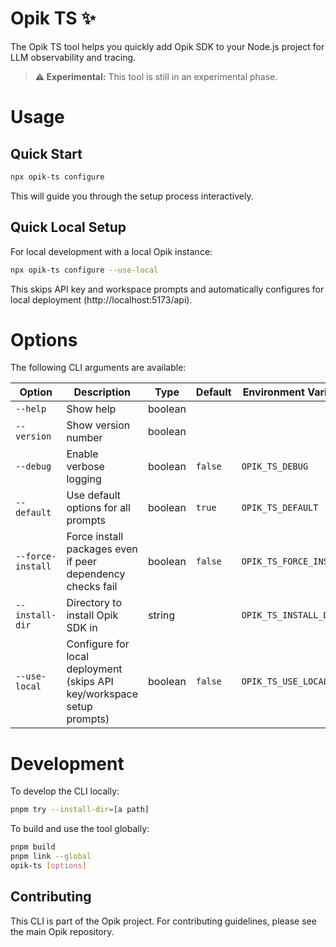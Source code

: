 # Opik TS ✨

The Opik TS tool helps you quickly add Opik SDK to your Node.js project for LLM
observability and tracing.

> **⚠️ Experimental:** This tool is still in an experimental phase.

# Usage

## Quick Start

```bash
npx opik-ts configure
```

This will guide you through the setup process interactively.

## Quick Local Setup

For local development with a local Opik instance:

```bash
npx opik-ts configure --use-local
```

This skips API key and workspace prompts and automatically configures for local
deployment (http://localhost:5173/api).

# Options

The following CLI arguments are available:

| Option            | Description                                                            | Type    | Default | Environment Variable    |
| ----------------- | ---------------------------------------------------------------------- | ------- | ------- | ----------------------- |
| `--help`          | Show help                                                              | boolean |         |                         |
| `--version`       | Show version number                                                    | boolean |         |                         |
| `--debug`         | Enable verbose logging                                                 | boolean | `false` | `OPIK_TS_DEBUG`         |
| `--default`       | Use default options for all prompts                                    | boolean | `true`  | `OPIK_TS_DEFAULT`       |
| `--force-install` | Force install packages even if peer dependency checks fail             | boolean | `false` | `OPIK_TS_FORCE_INSTALL` |
| `--install-dir`   | Directory to install Opik SDK in                                       | string  |         | `OPIK_TS_INSTALL_DIR`   |
| `--use-local`     | Configure for local deployment (skips API key/workspace setup prompts) | boolean | `false` | `OPIK_TS_USE_LOCAL`     |

# Development

To develop the CLI locally:

```bash
pnpm try --install-dir=[a path]
```

To build and use the tool globally:

```bash
pnpm build
pnpm link --global
opik-ts [options]
```

## Contributing

This CLI is part of the Opik project. For contributing guidelines, please see
the main Opik repository.
